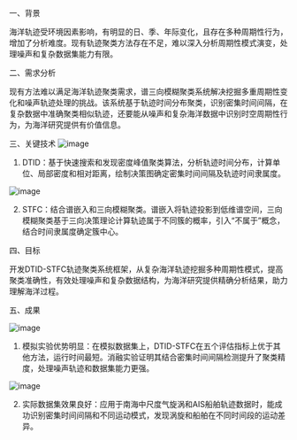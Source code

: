 一、背景


海洋轨迹受环境因素影响，有明显的日、季、年际变化，且存在多种周期性行为，增加了分析难度。现有轨迹聚类方法存在不足，难以深入分析周期性模式演变，处理噪声和复杂数据集能力有限。

二、需求分析

现有方法难以满足海洋轨迹聚类需求，谱三向模糊聚类系统解决挖掘多重周期性变化和噪声轨迹处理的挑战。该系统基于轨迹时间分布聚类，识别密集时间间隔，在复杂数据中准确聚类相似轨迹，还要能从噪声和复杂海洋数据中识别时空周期性行为，为海洋研究提供有价值信息。

三、关键技术
![image](https://github.com/user-attachments/assets/a9ac81a0-5bbe-436c-9473-267b87031f75)

1. DTID：基于快速搜索和发现密度峰值聚类算法，分析轨迹时间分布，计算单位、局部密度和相对距离，绘制决策图确定密集时间间隔及轨迹时间隶属度。
   
![image](https://github.com/user-attachments/assets/3ab78d0e-2da1-47ea-946f-84c0c2de3fdc)

2. STFC：结合谱嵌入和三向模糊聚类。谱嵌入将轨迹投影到低维谱空间，三向模糊聚类基于三向决策理论计算轨迹属于不同簇的概率，引入“不属于”概念，结合时间隶属度确定簇中心。

四、目标

开发DTID-STFC轨迹聚类系统框架，从复杂海洋轨迹挖掘多种周期性模式，提高聚类准确性，有效处理噪声和复杂数据结构，为海洋研究提供精确分析结果，助力理解海洋过程。

五、成果

![image](https://github.com/user-attachments/assets/506caf89-5c0d-4f2b-b698-9728e1d9ffab)

1. 模拟实验优势明显：在模拟数据集上，DTID-STFC在五个评估指标上优于其他方法，运行时间最短。消融实验证明其结合密集时间间隔检测提升了聚类精度，处理噪声轨迹和数据集能力更强。

![image](https://github.com/user-attachments/assets/6b13026e-13cf-4cf6-8231-e3c61909b210)

2. 实际数据集效果良好：应用于南海中尺度气旋涡和AIS船舶轨迹数据时，能成功识别密集时间间隔和不同运动模式，发现涡旋和船舶在不同时间段的运动差异。 
